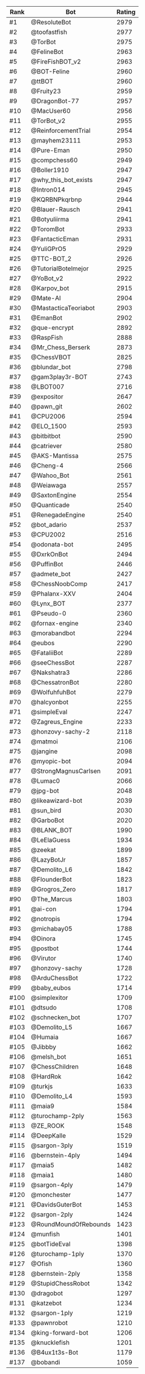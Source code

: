 Rank|Bot|Rating
---|---|---
#1|@ResoluteBot|2979
#2|@toofastfish|2977
#3|@TorBot|2975
#4|@FelineBot|2963
#5|@FireFishBOT_v2|2963
#6|@BOT-Feline|2960
#7|@ttBOT|2960
#8|@Fruity23|2959
#9|@DragonBot-77|2957
#10|@MacUser60|2956
#11|@TorBot_v2|2955
#12|@ReinforcementTrial|2954
#13|@mayhem23111|2953
#14|@Pure-Eman|2950
#15|@compchess60|2949
#16|@Boller1910|2947
#17|@why_this_bot_exists|2947
#18|@Intron014|2945
#19|@KQRBNPkqrbnp|2944
#20|@Blauer-Rausch|2941
#21|@Botyuliirma|2941
#22|@ToromBot|2933
#23|@FantacticEman|2931
#24|@YuliGPrO5|2929
#25|@TTC-BOT_2|2926
#26|@TutorialBotelmejor|2925
#27|@YoBot_v2|2922
#28|@Karpov_bot|2915
#29|@Mate-AI|2904
#30|@MastacticaTeoriabot|2903
#31|@EmanBot|2902
#32|@que-encrypt|2892
#33|@RaspFish|2888
#34|@Mr_Chess_Berserk|2873
#35|@ChessVBOT|2825
#36|@blundar_bot|2798
#37|@gam3play3r-BOT|2743
#38|@LBOT007|2716
#39|@expositor|2647
#40|@pawn_git|2602
#41|@CPU2006|2594
#42|@ELO_1500|2593
#43|@bitbitbot|2590
#44|@catriever|2580
#45|@AKS-Mantissa|2575
#46|@Cheng-4|2566
#47|@Wahoo_Bot|2561
#48|@Weiawaga|2557
#49|@SaxtonEngine|2554
#50|@Quanticade|2540
#51|@RenegadeEngine|2540
#52|@bot_adario|2537
#53|@CPU2002|2516
#54|@odonata-bot|2495
#55|@DxrkOnBot|2494
#56|@PuffinBot|2446
#57|@admete_bot|2427
#58|@ChessNoobComp|2417
#59|@Phalanx-XXV|2404
#60|@Lynx_BOT|2377
#61|@Pseudo-0|2360
#62|@fornax-engine|2340
#63|@morabandbot|2294
#64|@eubos|2290
#65|@FataliiBot|2289
#66|@seeChessBot|2287
#67|@Nakshatra3|2286
#68|@ChessatronBot|2280
#69|@WolfuhfuhBot|2279
#70|@halcyonbot|2255
#71|@simpleEval|2247
#72|@Zagreus_Engine|2233
#73|@honzovy-sachy-2|2118
#74|@matmoi|2106
#75|@jangine|2098
#76|@myopic-bot|2094
#77|@StrongMagnusCarlsen|2091
#78|@Lumac0|2066
#79|@jpg-bot|2048
#80|@likeawizard-bot|2039
#81|@sun_bird|2030
#82|@GarboBot|2020
#83|@BLANK_BOT|1990
#84|@LeElaGuess|1934
#85|@zeekat|1899
#86|@LazyBotJr|1857
#87|@Demolito_L6|1842
#88|@FlounderBot|1823
#89|@Grogros_Zero|1817
#90|@The_Marcus|1803
#91|@ai-con|1794
#92|@notropis|1794
#93|@michabay05|1788
#94|@Dinora|1745
#95|@postbot|1744
#96|@Virutor|1740
#97|@honzovy-sachy|1728
#98|@ArduChessBot|1722
#99|@baby_eubos|1714
#100|@simplexitor|1709
#101|@dtsudo|1708
#102|@schnecken_bot|1707
#103|@Demolito_L5|1667
#104|@Humaia|1667
#105|@Jibbby|1662
#106|@melsh_bot|1651
#107|@ChessChildren|1648
#108|@HardRok|1642
#109|@turkjs|1633
#110|@Demolito_L4|1593
#111|@maia9|1584
#112|@turochamp-2ply|1563
#113|@ZE_ROOK|1548
#114|@DeepKalle|1529
#115|@sargon-3ply|1519
#116|@bernstein-4ply|1494
#117|@maia5|1482
#118|@maia1|1480
#119|@sargon-4ply|1479
#120|@monchester|1477
#121|@DavidsGuterBot|1453
#122|@sargon-2ply|1424
#123|@RoundMoundOfRebounds|1423
#124|@munfish|1401
#125|@botTideEval|1398
#126|@turochamp-1ply|1370
#127|@Ofish|1360
#128|@bernstein-2ply|1358
#129|@StupidChessRobot|1342
#130|@dragobot|1297
#131|@katzebot|1234
#132|@sargon-1ply|1219
#133|@pawnrobot|1210
#134|@king-forward-bot|1206
#135|@knucklefish|1201
#136|@B4ux1t3s-Bot|1179
#137|@bobandi|1059

